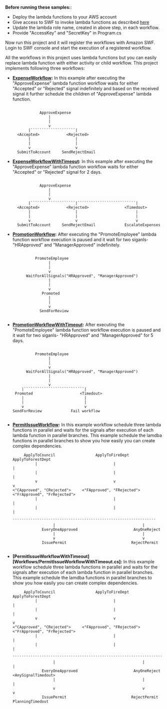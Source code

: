 
**Before running these samples:**:
* Deploy the lambda functions to your AWS account
* Give access to SWF to invoke lambda functions as described [here](https://docs.aws.amazon.com/amazonswf/latest/awsflowguide/lambda-task.html)
* Update the lambda role name, created in above step, in each workflow.
* Provide "AccessKey" and "SecretKey" in Program.cs

Now run this project and it will register the workflows with Amazon SWF. Login to SWF console and start the execution of a registered workflow. 

All the workflows in this project uses lambda functions but you can easily replace lambda function with either activity or child workflow. This project implements following three workflows:

* **[ExpenseWorkflow](Workflows/ExpenseWorkflow.cs):** In this example after executing the "ApproveExpense" lambda function workflow waits for either "Accepted" or "Rejected" signal indefinitely and based on the received signal it further schedule the children of "ApproveExpense" lambda function.

  ```

              ApproveExpense          
                  |
                  |
                  v
         |````````````````````|
    <Accepted>            <Rejected>
         |                    |
         |                    |
         v                    v
    SubmitToAccount     SendRejectEmail 
  ```
  
* **[ExpenseWorkflowWithTimeout](Workflows/ExpenseWorkflowWithTimeout.cs):** In this example after executing the "ApproveExpense" lambda function workflow waits for either "Accepted" or "Rejected" signal for 2 days.

  ```

              ApproveExpense          
                  |
                  |
                  v
         |````````````````````|``````````````````````````|
    <Accepted>            <Rejected>				<Timedout>
         |                    |							 | 	
         |                    |							 |
         v                    v							 v
    SubmitToAccount     SendRejectEmail             EscalateExpenses
  ```   

            
* **[PromotionWorkflow](Workflows/PromotionWorkflow.cs):** After executing the "PromoteEmployee" lambda function workflow execution is paused and it wait for two siganls- "HRApproved" and "ManagerApproved" indefinitely.

  ```

            PromoteEmployee          
                  |
                  |
                  v
        WaitForAllSignals("HRApproved", "ManagerApproved")
                  |
                  |
                  v
               Promoted
                  |
                  |
                  v
              SendForReview
   
  ```

            
* **[PromotionWorkflowWithTimeout](Workflows/PromotionWorkflowWithTimeout.cs):** After executing the "PromoteEmployee" lambda function workflow execution is paused and it wait for two siganls- "HRApproved" and "ManagerApproved" for 5 days.

  ```

            PromoteEmployee          
                  |
                  |
                  v
        WaitForAllSignals("HRApproved", "ManagerApproved")
                  |
                  |
                  v
      |```````````````````````````|       
   Promoted						<Timedout>
      |							  |	
      |							  | 	
      v							  v 	
  SendForReview				Fail workflow
   
  ```

* **[PermitIssueWorkflow](Workflows/PermitIssueWorkflow.cs):** In this example workflow schedule three lambda functions in parallel and waits for the signals after execution of each lambda function in parallel branches. This example schedule the lamdba functions in parallel branches to show you how easily you can create complex dependencies.

  ```
       ApplyToCouncil                  ApplyToFireDept              ApplyToForestDept
            |                                  |                           |
            |                                  |                           |
            v                                  v                           v
  <"CApproved", "CRejected">     <"FApproved", "FRejected">   <"FrApproved", "FrRejected">  
            |                                  |                           |
            |                                  |                           |
            ````````````````````````````````````````````````````````````````
                    |                                       |
               EveryOneApproved                         AnyOneReject
                    |                                       |
                    v                                       v
               IssuePermit                             RejectPermit


  ```


* **[PermitIssueWorkflowWithTimeout][Workflows/PermitIssueWorkflowWithTimeout.cs]:** In this example workflow schedule three lambda functions in parallel and waits for the signals after execution of each lambda function in parallel branches. This example schedule the lamdba functions in parallel branches to show you how easily you can create complex dependencies.

  ```
       ApplyToCouncil                  ApplyToFireDept              ApplyToForestDept
            |                                  |                           |
            |                                  |                           |
            v                                  v                           v
  <"CApproved", "CRejected">     <"FApproved", "FRejected">   <"FrApproved", "FrRejected">  
            |                                  |                           |
            |                                  |                           |
            `````````````````````````````````````````````````````````````````````````````````````
                    |                                       |									|
               EveryOneApproved                         AnyOneReject						<AnySignalTimedout>	
                    |                                       |									|	
                    v                                       v									v
               IssuePermit                             RejectPermit							PlanningTimedout


  ```

  
